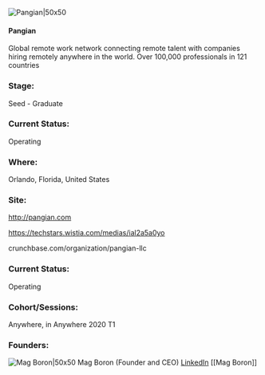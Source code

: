 

![Pangian|50x50](https://apimg.techstars.com/connect/images/image_files/5e292102a36c11304f0000cf/original/pangian-logo-white-black-square-size-not-transpatent%281%29.jpg)

#### Pangian
Global remote work network connecting remote talent with companies hiring remotely anywhere in the world. Over 100,000 professionals in 121 countries

### Stage: 
Seed - Graduate 

### Current Status: 
Operating

### Where:
Orlando, Florida, United States

### Site:
http://pangian.com

https://techstars.wistia.com/medias/ial2a5a0yo

crunchbase.com/organization/pangian-llc

### Current Status: 
Operating

### Cohort/Sessions: 
Anywhere, in Anywhere 2020 T1

### Founders: 

![Mag Boron|50x50](https://apimg.techstars.com/connect/images/image_files/5e22116834a60d7d7900003d/original/Mag_Lisbon1.jpg) Mag Boron (Founder and CEO) [LinkedIn](https://linkedin.com/in/magboron) [[Mag Boron]]


